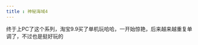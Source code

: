 ```yaml
---
title : 神秘海域4
---
```


终于上PC了这个系列，淘宝9.9买了单机玩哈哈，一开始惊艳，后来越来越重复单调了，不过也是挺好玩的

<ImageList value="games/神秘海域4/" imgName="" :number="20" imgType="jpg" />